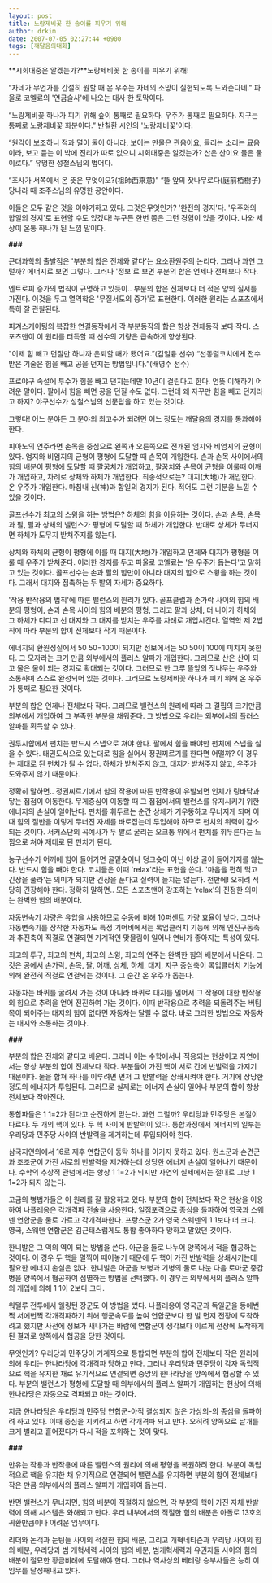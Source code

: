 ```yaml
---
layout: post
title: 노랑제비꽃 한 송이를 피우기 위해
author: drkim
date: 2007-07-05 02:27:44 +0900
tags: [깨달음의대화]
---
```

**시회대중은 알겠는가?**노랑제비꽃 한 송이를 피우기 위해!

“자네가 무언가를 간절히 원할 때 온 우주는 자네의 소망이 실현되도록 도와준다네." 파울로 코엘료의 '연금술사'에 나오는 대사 한 토막이다.

“노랑제비꽃 하나가 피기 위해 숲이 통째로 필요하다. 우주가 통째로 필요하다. 지구는 통째로 노랑제비꽃 화분이다.” 반칠환 시인의 '노랑제비꽃'이다. 

“원각이 보조하니 적과 멸이 둘이 아니라, 보이는 만물은 관음이요, 들리는 소리는 묘음이라, 보고 듣는 이 밖에 진리가 따로 없으니 시회대중은 알겠는가? 산은 산이요 물은 물이로다.” 유명한 성철스님의 법어다. 

“조사가 서쪽에서 온 뜻은 무엇이오?(祖師西來意)” “뜰 앞의 잣나무로다(庭前栢樹子) 당나라 때 조주스님의 유명한 공안이다. 

이들은 모두 같은 것을 이야기하고 있다. 그것은무엇인가? '완전의 경지'다. '우주와의 합일의 경지'로 표현할 수도 있겠다! 누구든 한번 쯤은 그런 경험이 있을 것이다. 나와 세상이 온통 하나가 된 느낌 말이다. 

**###**

근대과학의 출발점은 '부분의 합은 전체와 같다'는 요소환원주의 논리다. 그러나 과연 그럴까? 에너지로 보면 그렇다. 그러나 '정보'로 보면 부분의 합은 언제나 전체보다 작다. 

엔트로피 증가의 법칙이 규명하고 있듯이.. 부분의 합은 전체보다 더 적은 양의 질서를 가진다. 이것을 두고 열역학은 '무질서도의 증가'로 표현한다. 이러한 원리는 스포츠에서 특히 잘 관찰된다. 

피겨스케이팅의 복잡한 연결동작에서 각 부분동작의 합은 항상 전체동작 보다 작다. 스포츠맨이 이 원리를 터득할 때 선수의 기량은 급속하게 향상된다. 

"이제 힘 빼고 던질만 하니까 은퇴할 때가 됐어요.”(김일융 선수) “선동렬코치에게 전수 받은 기술은 힘을 빼고 공을 던지는 방법입니다.”(배영수 선수) 

프로야구 속설에 투수가 힘을 빼고 던지는데만 10년이 걸린다고 한다. 언뜻 이해하기 어려운 말이다. 팔에서 힘을 빼면 공을 던질 수도 없다. 그런데 왜 자꾸만 힘을 빼고 던지라고 하지? 야구선수가 성철스님의 선문답을 하고 있는 것이다. 

그렇다! 어느 분야든 그 분야의 최고수가 되려면 어느 정도는 깨달음의 경지를 통과해야 한다. 

피아노의 연주라면 손목을 중심으로 왼쪽과 오른쪽으로 전개된 엄지와 비엄지의 균형이 있다. 엄지와 비엄지의 균형이 평형에 도달할 때 손목이 개입한다. 손과 손목 사이에서의 힘의 배분이 평형에 도달할 때 팔꿈치가 개입하고, 팔꿈치와 손목이 균형을 이룰때 어깨가 개입하고, 차례로 상체와 하체가 개입한다. 최종적으로는? 대지(大地)가 개입한다. 온 우주가 개입한다. 마침내 신(神)과 합일의 경지가 된다. 적어도 그런 기분을 느낄 수 있을 것이다. 

골프선수가 최고의 스윙을 하는 방법은? 하체의 힘을 이용하는 것이다. 손과 손목, 손목과 팔, 팔과 상체의 밸런스가 평형에 도달할 때 하체가 개입한다. 반대로 상체가 무너지면 하체가 도무지 받쳐주지를 않는다. 

상체와 하체의 균형이 평형에 이를 때 대지(大地)가 개입하고 인체와 대지가 평형을 이룰 때 우주가 받쳐준다. 이러한 경지를 두고 파울로 코엘료는 '온 우주가 돕는다'고 말하고 있는 것이다. 골프선수는 손과 팔의 힘만이 아니라 대지의 힘으로 스윙을 하는 것이다. 그래서 대지와 접촉하는 두 발의 자세가 중요하다. 

'작용 반작용의 법칙'에 따른 밸런스의 원리가 있다. 골프클럽과 손가락 사이의 힘의 배분의 평형이, 손과 손목 사이의 힘의 배분의 평형, 그리고 팔과 상체, 더 나아가 하체와 그 하체가 디디고 선 대지와 그 대지를 받치는 우주를 차례로 개입시킨다. 열역학 제 2법칙에 따라 부분의 합이 전체보다 작기 때문이다. 

에너지의 환원성질에서 50 50=100이 되지만 정보에서는 50 50이 100에 미치지 못한다. 그 모자라는 크기 만큼 외부에서의 플러스 알파가 개입한다. 그러므로 산은 산이 되고 물은 물이 되는 경지로 확대되는 것이다. 그러므로 한 그루 뜰앞의 잣나무는 우주와 소통하며 스스로 완성되어 있는 것이다. 그러므로 노랑제비꽃 하나가 피기 위해 온 우주가 통째로 필요한 것이다. 

부분의 합은 언제나 전체보다 작다. 그러므로 밸런스의 원리에 따라 그 결핍의 크기만큼 외부에서 개입하여 그 부족한 부분을 채워준다. 그 방법으로 우리는 외부에서의 플러스 알파를 획득할 수 있다. 

권투시합에서 펀치는 반드시 스냅으로 쳐야 한다. 팔에서 힘을 빼야만 펀치에 스냅을 실을 수 있다. 태권도식으로 있는대로 힘을 실어서 정권찌르기를 한다면 어떨까? 이 경우는 제대로 된 펀치가 될 수 없다. 하체가 받쳐주지 않고, 대지가 받쳐주지 않고, 우주가 도와주지 않기 때문이다. 

정확히 말하면.. 정권찌르기에서 힘의 작용에 따른 반작용이 유발되면 인체가 링바닥과 닿는 접점이 이동한다. 무게중심이 이동할 때 그 접점에서의 밸런스를 유지시키기 위한 에너지의 손실이 일어난다. 펀치를 휘두르는 순간 상체가 기우뚱하고 무너지게 되며 이때 힘의 절반을 이렇게 무너진 자세를 바로잡는데 투입해야 하므로 펀치의 위력이 감소되는 것이다. 서커스단의 곡예사가 두 발로 굴리는 오크통 위에서 펀치를 휘두른다는 느낌으로 쳐야 제대로 된 펀치가 된다. 

농구선수가 어깨에 힘이 들어가면 골밑슛이나 덩크슛이 아닌 이상 골이 들어가지를 않는다. 반드시 힘을 빼야 한다. 코치들은 이때 'relax'라는 표현을 쓴다. '마음을 편히 먹고 긴장을 풀라'는 의미가 되지만 긴장을 푼다고 실력이 늘지는 않는다. 천만에! 오히려 적당히 긴장해야 한다. 정확히 말하면.. 모든 스포츠맨이 강조하는 'relax'의 진정한 의미는 완벽한 힘의 배분이다. 

자동변속기 차량은 유압을 사용하므로 수동에 비해 10퍼센트 가량 효율이 낮다. 그러나 자동변속기를 장착한 자동차도 특정 기어비에서는 록업클러치 기능에 의해 엔진구동축과 추진축이 직결로 연결되면 기계적인 맞물림이 일어나 연비가 좋아지는 특성이 있다. 

최고의 투구, 최고의 펀치, 최고의 스윙, 최고의 연주는 완벽한 힘의 배분에서 나온다. 그것은 공에서 손가락, 손목, 팔, 어깨, 상체, 하체, 대지, 지구 중심축이 록업클러치 기능에 의해 완전히 직결로 연결되는 것이다. 그 순간 온 우주가 돕는다. 

자동차는 바퀴를 굴려서 가는 것이 아니라 바퀴로 대지를 밀어서 그 작용에 대한 반작용의 힘으로 추력을 얻어 전진하여 가는 것이다. 이때 반작용으로 추력을 되돌려주는 버팀목이 되어주는 대지의 힘이 없다면 자동차는 달릴 수 없다. 바로 그러한 방법으로 자동차는 대지와 소통하는 것이다. 

**###**

부분의 합은 전체와 같다고 배운다. 그러나 이는 수학에서나 적용되는 현상이고 자연에서는 항상 부분의 합이 전체보다 작다. 부분들이 가진 핵이 서로 간에 반발력을 가지기 때문이다. 둘을 합쳐 하나를 이루려면 먼저 그 반발력을 상쇄시켜야 한다. 거기에 상당한 정도의 에너지가 투입된다. 그러므로 실제로는 에너지 손실이 일어나 부분의 합이 항상 전체보다 작아진다. 

통합파들은 1 1=2가 된다고 순진하게 믿는다. 과연 그럴까? 우리당과 민주당은 본질이 다르다. 두 개의 핵이 있다. 두 핵 사이에 반발력이 있다. 통합과정에서 에너지의 일부는 우리당과 민주당 사이의 반발력을 제거하는데 투입되어야 한다.

삼국지연의에서 16로 제후 연합군이 동탁 하나를 이기지 못하고 있다. 원소군과 손견군과 조조군이 가진 서로의 반발력을 제거하는데 상당한 에너지 손실이 일어나기 때문이다. 수학의 추상적 관념에서는 항상 1 1=2가 되지만 자연의 실제에서는 절대로 그냥 1 1=2가 되지 않는다. 

고금의 병법가들은 이 원리를 잘 활용하고 있다. 부분의 합이 전체보다 작은 현상을 이용하여 나폴레옹은 각개격파 전술을 사용한다. 일점포격으로 종심을 돌파하여 영국과 스웨덴 연합군을 둘로 가르고 각개격파한다. 프랑스군 2가 영국 스웨덴의 1 1보다 더 크다. 영국, 스웨덴 연합군은 김근태스럽게도 통합 좋아하다 망하고 말았던 것이다.

한니발은 그 역의 역이 되는 방법을 쓴다. 아군을 둘로 나누어 양쪽에서 적을 협공하는 것이다. 이 경우 두 핵을 멀찍이 떼어놓기 때문에 두 핵이 가진 반발력을 상쇄시키는데 필요한 에너지 손실은 없다. 한니발은 아군을 보병과 기병의 둘로 나눈 다음 로마군 중갑병을 양쪽에서 협공하여 섬멸하는 방법을 선택했다. 이 경우는 외부에서의 플러스 알파의 개입에 의해 1 1이 2보다 크다. 

워털루 전투에서 웰링턴 장군도 이 방법을 썼다. 나폴레옹이 영국군과 독일군을 동에번쩍 서에번쩍 각개격파하기 위해 행군속도를 높여 연합군보다 한 발 먼저 전장에 도착하려고 했지만 사전에 정보가 새나가는 바람에 연합군이 생각보다 이르게 전장에 도착하게 된 결과로 양쪽에서 협공을 당한 것이다. 

무엇인가? 우리당과 민주당이 기계적으로 통합되면 부분의 합이 전체보다 작은 원리에 의해 우리는 한나라당에 각개격파 당하고 만다. 그러나 우리당과 민주당이 각자 독립적으로 핵을 유지한 채로 유기적으로 연결되면 중앙의 한나라당을 양쪽에서 협공할 수 있다. 부분의 밸런스가 평형에 도달할 때 외부에서의 플러스 알파가 개입하는 현상에 의해 한나라당은 자동으로 격파되고 마는 것이다. 

지금 한나라당은 우리당과 민주당 연합군-아직 결성되지 않은 가상의-의 종심을 돌파하려 하고 있다. 이때 종심을 지키려고 하면 각개격파 되고 만다. 오히려 양쪽으로 날개를 크게 벌리고 흩어졌다가 다시 적을 포위하는 것이 맞다. 

**###**

만유는 작용과 반작용에 따른 밸런스의 원리에 의해 평형을 복원하려 한다. 부분이 독립적으로 핵을 유지한 채 유기적으로 연결되어 밸런스를 유지하면 부분의 합이 전체보다 작은 만큼 외부에서의 플러스 알파가 개입하여 돕는다. 

반면 밸런스가 무너지면, 힘의 배분이 적절하지 않으면, 각 부분의 핵이 가진 자체 반발력에 의해 시스템은 와해되고 만다. 우리 내부에서의 적절한 힘의 배분은 아폴로 13호의 귀환만큼이나 어려운 임무이다. 

리더와 논객과 눈팅들 사이의 적절한 힘의 배분, 그리고 개혁네티즌과 우리당 사이의 힘의 배분, 우리당과 범 개혁세력 사이의 힘의 배분, 범개혁세력과 유권자들 사이의 힘의 배분이 절묘한 황금비례에 도달해야 한다. 그러나 역사상의 베테랑 승부사들은 능히 이 임무를 달성해내고 있다.